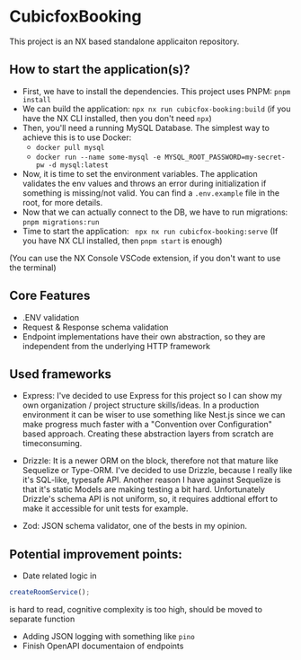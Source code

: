 # CubicfoxBooking

This project is an NX based standalone applicaiton repository.

## How to start the application(s)?

- First, we have to install the dependencies. This project uses PNPM: `pnpm install`
- We can build the application: `npx nx run cubicfox-booking:build` (if you have the NX CLI installed, then you don't need `npx`)
- Then, you'll need a running MySQL Database. The simplest way to achieve this is to use Docker:
  - `docker pull mysql`
  - `docker run --name some-mysql -e MYSQL_ROOT_PASSWORD=my-secret-pw -d mysql:latest`
- Now, it is time to set the environment variables. The application validates the env values and throws an error during initialization if something is missing/not valid. You can find a `.env.example` file in the root, for more details.
- Now that we can actually connect to the DB, we have to run migrations: `pnpm migrations:run`
- Time to start the application: ` npx nx run cubicfox-booking:serve` (If you have NX CLI installed, then `pnpm start` is enough)

(You can use the NX Console VSCode extension, if you don't want to use the terminal)

## Core Features

- .ENV validation
- Request & Response schema validation
- Endpoint implementations have their own abstraction, so they are independent from the underlying HTTP framework

## Used frameworks

- Express: I've decided to use Express for this project so I can show my own organization / project structure skills/ideas. In a production environment it can be wiser to use something like Nest.js since we can make progress much faster with a "Convention over Configuration" based approach. Creating these abstraction layers from scratch are timeconsuming.

- Drizzle: It is a newer ORM on the block, therefore not that mature like Sequelize or Type-ORM. I've decided to use Drizzle, because I really like it's SQL-like, typesafe API. Another reason I have against Sequelize is that it's static Models are making testing a bit hard. Unfortunately Drizzle's schema API is not uniform, so, it requires addtional effort to make it accessible for unit tests for example.

- Zod: JSON schema validator, one of the bests in my opinion.

## Potential improvement points:

- Date related logic in

```typescript
createRoomService();
```

is hard to read, cognitive complexity is too high, should be moved to separate function

- Adding JSON logging with something like `pino`
- Finish OpenAPI documentaion of endpoints
